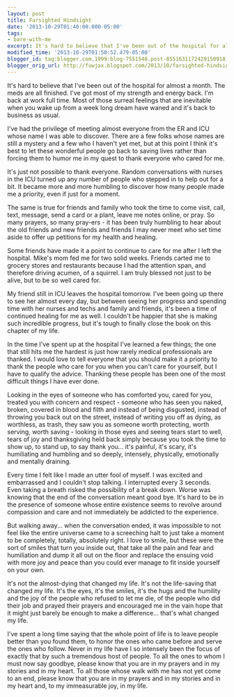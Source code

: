 ```yaml
---
layout: post
title: Farsighted Hindsight
date: '2013-10-29T01:40:00.000-05:00'
tags: 
- bare-with-me
excerpt: It's hard to believe that I've been out of the hospital for almost a month. 
modified_time: '2013-10-29T01:50:52.479-05:00'
blogger_id: tag:blogger.com,1999:blog-7551548.post-8551631172429150918
blogger_orig_url: http://fuwjax.blogspot.com/2013/10/farsighted-hindsight.html
---
```


It's hard to believe that I've been out of the hospital for almost a month. The meds are all finished. I've got most of my strength and energy back. I'm back at work full time. Most of those surreal feelings that are inevitable when you wake up from a week long dream have waned and it's back to business as usual.

I've had the privilege of meeting almost everyone from the ER and ICU whose name I was able to discover. There are a few folks whose names are still a mystery and a few who I haven't yet met, but at this point I think it's best to let these wonderful people go back to saving lives rather than forcing them to humor me in my quest to thank everyone who cared for me.

It's just not possible to thank everyone. Random conversations with nurses in the ICU turned up any number of people who stepped in to help out for a bit. It became more and more humbling to discover how many people made me a priority, even if just for a moment.

The same is true for friends and family who took the time to come visit, call, text, message, send a card or a plant, leave me notes online, or pray. So many prayers, so many pray-ers - it has been truly humbling to hear about the old friends and new friends and friends I may never meet who set time aside to offer up petitions for my health and healing.

Some friends have made it a point to continue to care for me after I left the hospital. Mike's mom fed me for two solid weeks. Friends carted me to grocery stores and restaurants because I had the attention span, and therefore driving acumen, of a squirrel. I am truly blessed not just to be alive, but to be so well cared for.

My friend still in ICU leaves the hospital tomorrow. I've been going up there to see her almost every day, but between seeing her progress and spending time with her nurses and techs and family and friends, it's been a time of continued healing for me as well. I couldn't be happier that she is making such incredible progress, but it's tough to finally close the book on this chapter of my life.

In the time I've spent up at the hospital I've learned a few things; the one that still hits me the hardest is just how rarely medical professionals are thanked. I would love to tell everyone that you should make it a priority to thank the people who care for you when you can't care for yourself, but I have to qualify the advice. Thanking these people has been one of the most difficult things I have ever done.

Looking in the eyes of someone who has comforted you, cared for you, treated you with concern and respect - someone who has seen you naked, broken, covered in blood and filth and instead of being disgusted, instead of throwing you back out on the street, instead of writing you off as dying, as worthless, as trash, they saw you as someone worth protecting, worth serving, worth saving - looking in those eyes and seeing tears start to well, tears of joy and thanksgiving held back simply because you took the time to show up, to stand up, to say thank you... it's painful, it's scary, it's humiliating and humbling and so deeply, intensely, physically, emotionally and mentally draining.

Every time I felt like I made an utter fool of myself. I was excited and embarrassed and I couldn't stop talking. I interrupted every 3 seconds. Even taking a breath risked the possibility of a break down. Worse was knowing that the end of the conversation meant good bye. It's hard to be in the presence of someone whose entire existence seems to revolve around compassion and care and not immediately be addicted to the experience.

But walking away... when the conversation ended, it was impossible to not feel like the entire universe came to a screeching halt to just take a moment to be completely, totally, absolutely right. I love to smile, but these were the sort of smiles that turn you inside out, that take all the pain and fear and humiliation and dump it all out on the floor and replace the ensuing void with more joy and peace than you could ever manage to fit inside yourself on your own.

It's not the almost-dying that changed my life. It's not the life-saving that changed my life. It's the eyes, it's the smiles, it's the hugs and the humility and the joy of the people who refused to let me die, of the people who did their job and prayed their prayers and encouraged me in the vain hope that it might just barely be enough to make a difference... that's what changed my life.

I've spent a long time saying that the whole point of life is to leave people better than you found them, to honor the ones who came before and serve the ones who follow. Never in my life have I so intensely been the focus of exactly that by such a tremendous host of people. To all the ones to whom I must now say goodbye, please know that you are in my prayers and in my stories and in my heart. To all those whose walk with me has not yet come to an end, please know that you are in my prayers and in my stories and in my heart and, to my immeasurable joy, in my life.